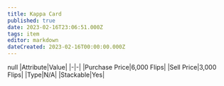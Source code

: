 ```yaml
---
title: Kappa Card
published: true
date: 2023-02-16T23:06:51.000Z
tags: item
editor: markdown
dateCreated: 2023-02-16T00:00:00.000Z
---
```


null
|Attribute|Value|
|-|-|
|Purchase Price|6,000 Flips|
|Sell Price|3,000 Flips|
|Type|N/A|
|Stackable|Yes|

